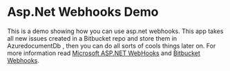 Asp.Net Webhooks Demo
==============

This is a demo showing how you can use asp.net webhooks.
This app takes all new issues created in a Bitbucket repo and store them in AzuredocumentDb , then you can do all sorts of cools things later on.
For more information read [Microsoft ASP.NET WebHooks](https://github.com/aspnet/WebHooks) and [Bitbucket Webhooks](https://confluence.atlassian.com/bitbucket/manage-webhooks-735643732.html).

